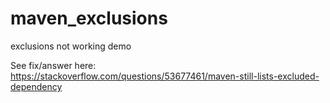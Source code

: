 # maven_exclusions
exclusions not working demo

See fix/answer here: https://stackoverflow.com/questions/53677461/maven-still-lists-excluded-dependency
